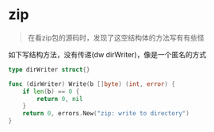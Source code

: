 # zip
> 在看zip包的源码时，发现了这空结构体的方法写有有些怪

如下写结构方法，没有传递(dw dirWriter)，像是一个匿名的方式

```go
type dirWriter struct{}

func (dirWriter) Write(b []byte) (int, error) {
	if len(b) == 0 {
		return 0, nil
	}
	return 0, errors.New("zip: write to directory")
}
```